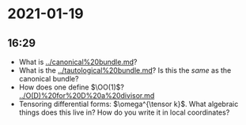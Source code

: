 # 2021-01-19

## 16:29

- What is [../canonical%20bundle.md](../canonical%20bundle.md)?
- What is the [../tautological%20bundle.md](../tautological%20bundle.md)?
 	 Is this the *same* as the canonical bundle?
- How does one define $\OO(1)$? [../O(D)%20for%20D%20a%20divisor.md](../O(D)%20for%20D%20a%20divisor.md)
- Tensoring differential forms: $\omega^{\tensor k}$.
  What algebraic things does this live in? How do you write it in local coordinates?

